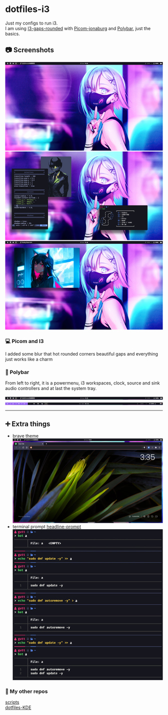 # dotfiles-i3
Just my configs to run i3.  
I am using [I3-gaps-rounded](https://github.com/jbenden/i3-gaps-rounded) with [Picom-jonaburg](https://github.com/jonaburg/picom) and [Polybar](https://github.com/polybar/polybar), just the basics.


## 📷 Screenshots 
![](https://github.com/guttzinho/dotfiles-i3gaps/blob/main/screenshots/blank.png?raw=true)  
![](https://github.com/guttzinho/dotfiles-i3gaps/blob/main/screenshots/nvim-clock-neo.png?raw=true)  
![](https://github.com/guttzinho/dotfiles-i3gaps/blob/main/screenshots/picture.png?raw=true)  

### 💻 Picom and I3
I added some blur that hot rounded corners beautiful gaps and everything just works like a charm

### 🧩 Polybar
From left to right, it is a powermenu, i3 workspaces, clock, source and sink audio controllers and at last the system tray.   

![](https://github.com/guttzinho/dotfiles-i3gaps/blob/main/screenshots/polybar1.png?raw=true)
![](https://github.com/guttzinho/dotfiles-i3gaps/blob/main/screenshots/polybar2.png?raw=true)

----

##  ➕ Extra things

* brave theme
![](https://github.com/guttzinho/dotfiles-i3gaps/blob/main/screenshots/firefox.png?raw=true)
* terminal prompt  [headline-prompt](https://github.com/Moarram/headline)  
![](https://github.com/guttzinho/dotfiles-i3gaps/blob/main/screenshots/prompt.jpg?raw=true) 

### 👋 My other repos  
[scripts](https://github.com/guttzinho/scripts)  
[dotfiles-KDE](https://github.com/guttzinho/dotfiles-KDE)
